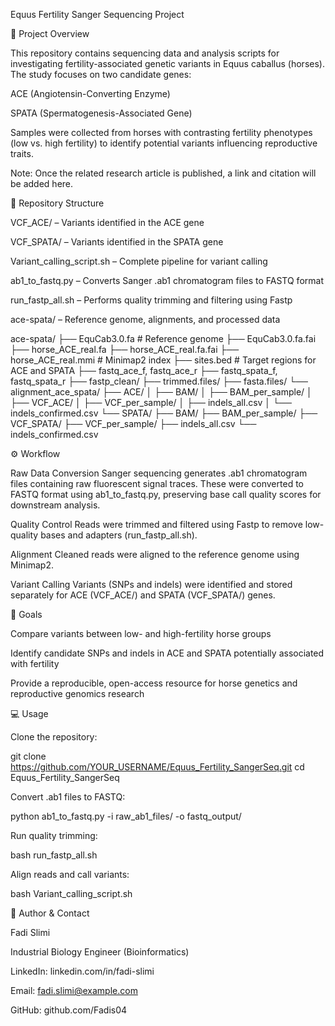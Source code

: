 Equus Fertility Sanger Sequencing Project

📌 Project Overview

This repository contains sequencing data and analysis scripts for investigating fertility-associated genetic variants in Equus caballus (horses). The study focuses on two candidate genes:

ACE (Angiotensin-Converting Enzyme)

SPATA (Spermatogenesis-Associated Gene)

Samples were collected from horses with contrasting fertility phenotypes (low vs. high fertility) to identify potential variants influencing reproductive traits.

Note: Once the related research article is published, a link and citation will be added here.

📂 Repository Structure

VCF_ACE/ – Variants identified in the ACE gene

VCF_SPATA/ – Variants identified in the SPATA gene

Variant_calling_script.sh – Complete pipeline for variant calling

ab1_to_fastq.py – Converts Sanger .ab1 chromatogram files to FASTQ format

run_fastp_all.sh – Performs quality trimming and filtering using Fastp

ace-spata/ – Reference genome, alignments, and processed data

ace-spata/
├── EquCab3.0.fa                 # Reference genome
├── EquCab3.0.fa.fai
├── horse_ACE_real.fa
├── horse_ACE_real.fa.fai
├── horse_ACE_real.mmi            # Minimap2 index
├── sites.bed                     # Target regions for ACE and SPATA
├── fastq_ace_f, fastq_ace_r
├── fastq_spata_f, fastq_spata_r
├── fastp_clean/
├── trimmed.files/
├── fasta.files/
└── alignment_ace_spata/
    ├── ACE/
    │   ├── BAM/
    │   ├── BAM_per_sample/
    │   ├── VCF_ACE/
    │   ├── VCF_per_sample/
    │   ├── indels_all.csv
    │   └── indels_confirmed.csv
    └── SPATA/
        ├── BAM/
        ├── BAM_per_sample/
        ├── VCF_SPATA/
        ├── VCF_per_sample/
        ├── indels_all.csv
        └── indels_confirmed.csv

⚙️ Workflow

Raw Data Conversion
Sanger sequencing generates .ab1 chromatogram files containing raw fluorescent signal traces. These were converted to FASTQ format using ab1_to_fastq.py, preserving base call quality scores for downstream analysis.

Quality Control
Reads were trimmed and filtered using Fastp to remove low-quality bases and adapters (run_fastp_all.sh).

Alignment
Cleaned reads were aligned to the reference genome using Minimap2.

Variant Calling
Variants (SNPs and indels) were identified and stored separately for ACE (VCF_ACE/) and SPATA (VCF_SPATA/) genes.

🔬 Goals

Compare variants between low- and high-fertility horse groups

Identify candidate SNPs and indels in ACE and SPATA potentially associated with fertility

Provide a reproducible, open-access resource for horse genetics and reproductive genomics research

💻 Usage

Clone the repository:

git clone https://github.com/YOUR_USERNAME/Equus_Fertility_SangerSeq.git
cd Equus_Fertility_SangerSeq


Convert .ab1 files to FASTQ:

python ab1_to_fastq.py -i raw_ab1_files/ -o fastq_output/


Run quality trimming:

bash run_fastp_all.sh


Align reads and call variants:

bash Variant_calling_script.sh

📌 Author & Contact

Fadi Slimi

Industrial Biology Engineer (Bioinformatics)

LinkedIn: linkedin.com/in/fadi-slimi

Email: fadi.slimi@example.com

GitHub: github.com/Fadis04
